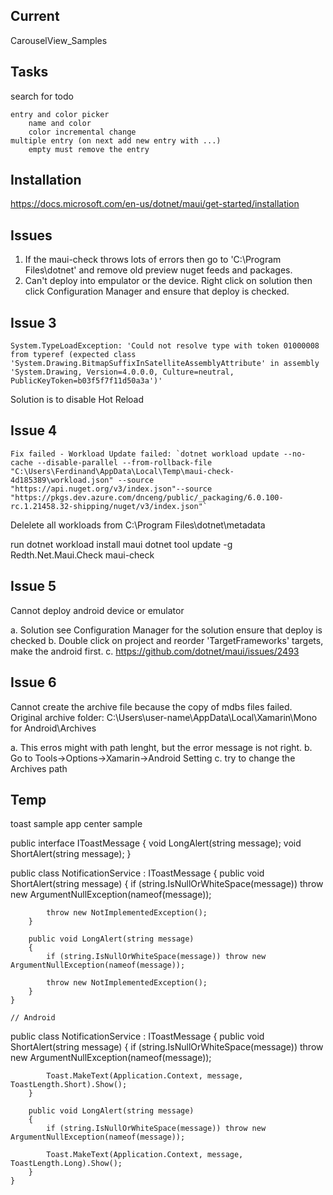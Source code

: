 
## Current

CarouselView_Samples

## Tasks
search for todo

```
entry and color picker
	name and color
	color incremental change
multiple entry (on next add new entry with ...)
	empty must remove the entry
```

## Installation

https://docs.microsoft.com/en-us/dotnet/maui/get-started/installation

## Issues

1.	If the maui-check throws lots of errors then go to 'C:\Program Files\dotnet' and remove old preview nuget feeds and packages.
2.	Can't deploy into empulator or the device. Right click on solution then click Configuration Manager and ensure that deploy is checked.

## Issue 3
```
System.TypeLoadException: 'Could not resolve type with token 01000008 from typeref (expected class 'System.Drawing.BitmapSuffixInSatelliteAssemblyAttribute' in assembly 
'System.Drawing, Version=4.0.0.0, Culture=neutral, PublicKeyToken=b03f5f7f11d50a3a')'
```

Solution is to disable Hot Reload

## Issue 4
```
Fix failed - Workload Update failed: `dotnet workload update --no-cache --disable-parallel --from-rollback-file "C:\Users\Ferdinand\AppData\Local\Temp\maui-check-4d185389\workload.json" --source "https://api.nuget.org/v3/index.json"--source "https://pkgs.dev.azure.com/dnceng/public/_packaging/6.0.100-rc.1.21458.32-shipping/nuget/v3/index.json"`
```
Delelete all workloads from
C:\Program Files\dotnet\metadata

run
dotnet workload install maui
dotnet tool update -g Redth.Net.Maui.Check
maui-check

## Issue 5
Cannot deploy android device or emulator

a. Solution see Configuration Manager for the solution ensure that deploy is checked
b. Double click on project and reorder 'TargetFrameworks' targets, make the android first.
c. https://github.com/dotnet/maui/issues/2493

## Issue 6
Cannot create the archive file because the copy of mdbs files failed.
Original archive folder: C:\Users\user-name\AppData\Local\Xamarin\Mono for Android\Archives

a.	This erros might with path lenght, but the error message is not right.
b.	Go to Tools->Options->Xamarin->Android Setting
c.	try to change the Archives path


## Temp

toast sample
app center sample

  public interface IToastMessage
    {
        void LongAlert(string message);
        void ShortAlert(string message);
    }

 public class NotificationService : IToastMessage
    {
        public void ShortAlert(string message)
        {
            if (string.IsNullOrWhiteSpace(message)) throw new ArgumentNullException(nameof(message));

            throw new NotImplementedException();
        }

        public void LongAlert(string message)
        {
            if (string.IsNullOrWhiteSpace(message)) throw new ArgumentNullException(nameof(message));

            throw new NotImplementedException();
        }
    }

    // Android
public class NotificationService : IToastMessage
    {
        public void ShortAlert(string message)
        {
            if (string.IsNullOrWhiteSpace(message)) throw new ArgumentNullException(nameof(message));

            Toast.MakeText(Application.Context, message, ToastLength.Short).Show();
        }

        public void LongAlert(string message)
        {
            if (string.IsNullOrWhiteSpace(message)) throw new ArgumentNullException(nameof(message));

            Toast.MakeText(Application.Context, message, ToastLength.Long).Show();
        }
    }